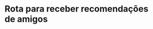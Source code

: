 #  Rota para receber recomendações de amigos

<api-endpoint openapi-path="../../specifications/shapeUpSwagger2.json" method="GET" endpoint="/v1/Recommendation/friendRecommendations"/>